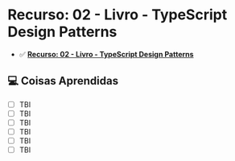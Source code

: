 # Recurso: 02 - Livro - TypeScript Design Patterns

-  ✅ **[Recurso: 02 - Livro - TypeScript Design Patterns](https://g.co/kgs/bpehza)**

## 💻 Coisas Aprendidas

- [ ] TBI
- [ ] TBI
- [ ] TBI
- [ ] TBI
- [ ] TBI
- [ ] TBI